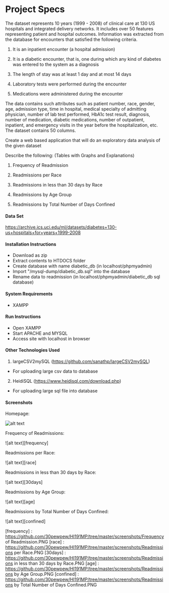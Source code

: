 # Project Specs

The dataset represents 10 years (1999 - 2008) of clinical care at 130 US hospitals and integrated delivery networks. It includes over 50 features representing patient and hospital outcomes. Information was extracted from the database for encounters that satisfied the following criteria.

1. It is an inpatient encounter (a hospital admission)

2. It is a diabetic encounter, that is, one during which any kind of diabetes was entered to the system as a diagnosis

3. The length of stay was at least 1 day and at most 14 days

4. Laboratory tests were performed during the encounter

5. Medications were administered during the encounter

The data contains such attributes such as patient number, race, gender, age, admission type, time in hospital, medical specialty of admitting physician, number of lab test performed, HbA1c test result, diagnosis, number of medication, diabetic medications, number of outpatient, inpatient, and emergency visits in the year before the hospitalization, etc. The dataset contains 50 columns.

Create a web based application that will do an exploratory data analysis of the given dataset

Describe the following: (Tables with Graphs and Explanations)

1. Frequency of Readmission

2. Readmissions per Race

3. Readmissions in less than 30 days by Race

4. Readmissions by Age Group

5. Readmissions by Total Number of Days Confined

#### Data Set
https://archive.ics.uci.edu/ml/datasets/diabetes+130-us+hospitals+for+years+1999-2008

#### Installation Instructions

- Download as zip
- Extract contents to HTDOCS folder
- Create database with name diabetic_db (in localhost/phpmyadmin)
- Import "/mysql-dump/diabetic_db.sql" into the database
- Rename data to readmission (in localhost/phpmyadmin/diabetic_db sql database)

#### System Requirements

- XAMPP

#### Run Instructions

- Open XAMPP
- Start APACHE and MYSQL
- Access site with localhost in browser

#### Other Technologies Used

1. largeCSV2mySQL (https://github.com/sanathp/largeCSV2mySQL)
- For uploading large csv data to database

2. HeidiSQL (https://www.heidisql.com/download.php)
- For uploading large sql file into database

#### Screenshots
Homepage: 

![alt text][homepage]

[homepage]: https://github.com/30pewpew/HI191MP/tree/master/screenshots/Homepage.PNG

Frequency of Readmissions:

![alt text][frequency]

Readmissions per Race:

![alt text][race]

Readmissions in less than 30 days by Race:

![alt text][30days]

Readmissions by Age Group:

![alt text][age]

Readmissions by Total Number of Days Confined:

![alt text][confined]


[frequency] : https://github.com/30pewpew/HI191MP/tree/master/screenshots/Frequency of Readmission.PNG
[race] : https://github.com/30pewpew/HI191MP/tree/master/screenshots/Readmissions per Race.PNG
[30days] : https://github.com/30pewpew/HI191MP/tree/master/screenshots/Readmissions in less than 30 days by Race.PNG
[age] : https://github.com/30pewpew/HI191MP/tree/master/screenshots/Readmissions by Age Group.PNG
[confined] : https://github.com/30pewpew/HI191MP/tree/master/screenshots/Readmissions by Total Number of Days Confined.PNG
